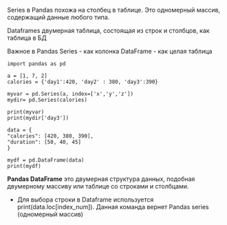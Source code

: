 Series в  Pandas похожа на столбец в таблице.
Это одномерный массив, содержащий данные любого типа.

Dataframes двумерная таблица, состоящая из строк и столбцов, как таблица в БД

Важное в Pandas 
Series - как колонка
DataFrame - как целая таблица

`import pandas as pd`  
  
`a = [1, 7, 2]`  
`calories = {'day1':420, 'day2' : 380, 'day3':390}`  
  
`myvar = pd.Series(a, index=['x','y','z'])`  
`mydir= pd.Series(calories)`  
  
  
`print(myvar)`  
`print(mydir['day3'])`  
  
  
`data = {`  
  `"calories": [420, 380, 390],`  
  `"duration": [50, 40, 45]`  
`}`  
  
  
`mydf = pd.DataFrame(data)`  
`print(mydf)`

**Pandas DataFrame** это двумерная структура данных, подобная двумерному массиву или таблице со строками и столбцами.

* Для выбора строки в Dataframe используется print(data.loc[index_num]). Данная команда вернет Pandas series (одномерный массив)